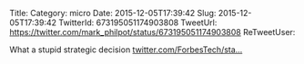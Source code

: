 Title: 
Category: micro
Date: 2015-12-05T17:39:42
Slug: 2015-12-05T17:39:42
TwitterId: 673195051174903808
TweetUrl: https://twitter.com/mark_philpot/status/673195051174903808
ReTweetUser: 

What a stupid strategic decision [twitter.com/ForbesTech/sta…](https://twitter.com/ForbesTech/status/673026517216174081)